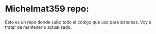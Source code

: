 # Michelmat359 repo:

Esto es un repo donde subo todo el código que uso para sistemas. 
Voy a tratar de mantenerlo actualizado.
